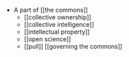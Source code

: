 - A part of [[the commons]]
    - [[collective ownership]]
    - [[collective intelligence]]
    - [[intellectual property]]
    - [[open science]]
    - [[pull]] [[governing the commons]]
